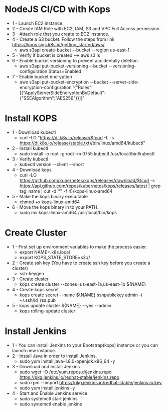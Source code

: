 # NodeJS CI/CD with Kops
- 1 - Launch EC2 instance.
- 2 - Create IAM Role with EC2, IAM, S3 and VPC Full Access permission.
- 3 - Attach role that you create to EC2 instance.
- 4 - Create a S3 bucket. Follow the steps from link https://kops.sigs.k8s.io/getting_started/aws/
    - aws s3api create-bucket --bucket <bucket-name> --region us-east-1
- 5 - Verify if bucket is created --> aws s3 ls
- 6 - Enable bucket versioning to prevent accidentally deletion.
    - aws s3api put-bucket-versioning --bucket <bucket-name> --versioning-configuration Status=Enabled
- 7 - Enable bucket encryption
    - aws s3api put-bucket-encryption --bucket <bucket-name> --server-side-encryption-configuration '{"Rules":[{"ApplyServerSideEncryptionByDefault":{"SSEAlgorithm":"AES256"}}]}'

# Install KOPS
- 1 - Download kubectl
    - curl -LO "https://dl.k8s.io/release/$(curl -L -s https://dl.k8s.io/release/stable.txt)/bin/linux/amd64/kubectl"
- 2 - Install kubectl 
    - sudo install -o root -g root -m 0755 kubectl /usr/local/bin/kubectl
- 3 - Verify kubectl
    - kubectl version --client --short
- 4 - Download kops
    - curl -LO https://github.com/kubernetes/kops/releases/download/$(curl -s https://api.github.com/repos/kubernetes/kops/releases/latest | grep tag_name | cut -d '"' -f 4)/kops-linux-amd64
- 5 - Make the kops binary executable
    - chmod +x kops-linux-amd64
- 6 - Move the kops binary in to your PATH.
    - sudo mv kops-linux-amd64 /usr/local/bin/kops

# Create Cluster
- 1 - First set up environment variables to make the process easier.
    - export NAME=<cluster-name>.k8s.local
    - export KOPS_STATE_STORE=s3://<s3-bucket-name>
- 2 - Create ssh key (You have to create ssh key before you create a cluster)
    - ssh-keygen
- 3 - Create cluster
    - kops create cluster --zones=us-east-1a,us-east-1b ${NAME}
- 4 - Create kops secret
    - kops create secret --name ${NAME} sshpublickey admin -i ~/.ssh/id_rsa.pub 
- 5 - kops update cluster ${NAME} --yes --admin
    - kops rolling-update cluster

# Install Jenkins
- 1 - You can install Jenkins to your Bootstrap(kops) instance or you can launch new instance.
- 2 - Install Java in order to install Jenkins.
    - sudo yum install java-1.8.0-openjdk.x86_64 -y
- 3 - Download and Install Jenkins
    - sudo wget -O /etc/yum.repos.d/jenkins.repo https://pkg.jenkins.io/redhat-stable/jenkins.repo
    - sudo rpm --import https://pkg.jenkins.io/redhat-stable/jenkins.io.key
    - sudo yum install jenkins -y
- 4 - Start and Enable Jenkins service.
    - sudo systemctl start jenkins
    - sudo systemctl enable jenkins